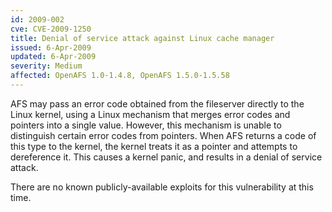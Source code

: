```yaml
---
id: 2009-002
cve: CVE-2009-1250
title: Denial of service attack against Linux cache manager
issued: 6-Apr-2009
updated: 6-Apr-2009
severity: Medium
affected: OpenAFS 1.0-1.4.8, OpenAFS 1.5.0-1.5.58
---
```


AFS may pass an error code obtained from the fileserver directly to the
Linux kernel, using a Linux mechanism that merges error codes and
pointers into a single value. However, this mechanism is unable to
distinguish certain error codes from pointers. When AFS returns a code
of this type to the kernel, the kernel treats it as a pointer and
attempts to dereference it. This causes a kernel panic, and results in a
denial of service attack.

There are no known publicly-available exploits for this vulnerability at
this time.



